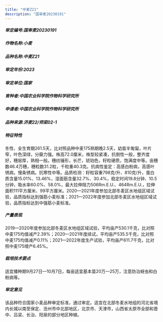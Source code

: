 ```yaml
---
title: "中麦Z21"
description: "国审麦20230191"
---
```

##### 审定编号:国审麦20230191

##### 作物名称:小麦

##### 品种名称:中麦Z21

##### 审定年份:2023

##### 审定单位:国家

##### 育种者:中国农业科学院作物科学研究所

##### 申请者:中国农业科学院作物科学研究所

##### 品种来源:济麦22/师栾02-1

##### 特征特性
冬性、全生育期261.5天，比对照品种中麦175熟期晚2.5天，幼苗半匍匐，叶片窄，叶色深绿，分蘖力强。株高72.0厘米，株型较紧凑，抗倒性一般，整齐度好，穗层厚，熟相一般。穗纺锤形，长芒，琥珀色，籽粒硬质，饱满度中等。亩穗数46.4万穗，穗粒数31.2粒，千粒重40.3克。抗病性鉴定：高感白粉病，高感叶锈病，慢条锈病。抗寒性中等。品质检测：籽粒容重798克/升、810克/升，蛋白质含量15.01%、13.46%，湿面筋含量32.7%、30.4%，稳定时间19.8分钟、10.5分钟，吸水率60.0%、58.0%，最大拉伸阻力506Rm.E.U.、464Rm.E.U.，拉伸面积111平方厘米、99平方厘米。2020—2021年度参加北部冬麦区水地组区域试验，品质指标达到强筋小麦标准；2021—2022年度参加北部冬麦区水地组区域试验，品质指标达到中强筋小麦标准。

##### 产量表现
2019—2020年度参加北部冬麦区水地组区域试验，平均亩产530.1千克，比对照中麦175均值减产2.39%；2020—2021年度续试，平均亩产535.5千克，比对照中麦175均值减产0.11%；2021—2022年度生产试验，平均亩产611.7千克，比对照中麦175增产6.45%。

##### 栽培技术要点
适宜播种期9月27日—10月7日，每亩适宜基本苗20万—25万，注意防治蚜虫和白粉病等。

##### 审定意见
该品种符合国家小麦品种审定标准，通过审定。适宜在北部冬麦水地组的河北省境内长城以南至保定、沧州市中北部地区，北京市、天津市，山西省太原市全部和晋中、吕梁、长治、阳泉的部分地区种植。
